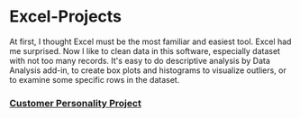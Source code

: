 # Excel-Projects

At first, I thought Excel must be the most familiar and easiest tool. Excel had me surprised. Now I like to clean data in this software, especially dataset with not too many records. It's easy to do descriptive analysis by Data Analysis add-in, to create box plots and histograms to visualize outliers, or to examine some specific rows in the dataset. 

### [Customer Personality Project](https://github.com/levuthuynga/Excel-Projects/tree/main/Customer%20Personality)
